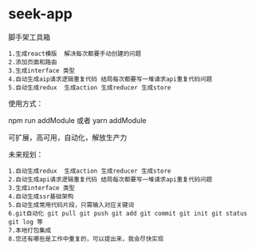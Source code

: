 # seek-app

脚手架工具箱

    1.生成react模版  解决每次都要手动创建的问题
    2.添加页面和路由
    3.生成interface 类型
    4.自动生成aip请求逻辑重复代码 结局每次都要写一堆请求api重复代码问题
    5.自动生成redux  生成action 生成reducer 生成store

使用方式：

npm run addModule
或者
yarn addModule

可扩展，高可用，自动化，解放生产力

未来规划：

    1.自动生成redux  生成action 生成reducer 生成store
    2.自动生成api请求逻辑重复代码 结局每次都要写一堆请求api重复代码问题
    3.生成interface 类型
    4.自动生成ssr基础架构
    5.自动生成常用代码片段，只需输入对应关键词
    6.git自动化 git pull git push git add git commit git init git status git log 等
    7.本地打包集成
    8.您还有哪些是工作中重复的，可以提出来，我会尽快实现
